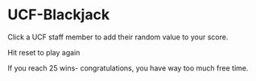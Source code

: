 # UCF-Blackjack


Click a UCF staff member to add their random value to your score.

Hit reset to play again

If you reach 25 wins- congratulations, you have way too much free time.